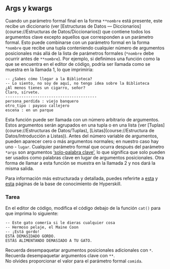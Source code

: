 ## Args y kwargs

Cuando un parámetro formal final en la forma `**nombre` está presente, este recibe un diccionario (ver [Estructuras de Datos — Diccionarios](course://Estructuras de Datos/Diccionarios)) que contiene todos los argumentos clave excepto aquellos que corresponden a un parámetro formal. Esto puede combinarse con un parámetro formal en la forma `*nombre` que recibe una tupla conteniendo cualquier número de argumentos posicionales más allá de la lista de parámetros formales (`*nombre` debe ocurrir antes de `**nombre`). Por ejemplo, si definimos una función como la que se encuentra en el editor de código, podría ser llamada como se muestra en la llamada 1, lo que imprimiría:
```text
-- ¿Sabes cómo llegar a la Biblioteca?
-- Lo siento, no soy de aquí, no tengo idea sobre la Biblioteca
¿Al menos tienes un cigarro, señor?
Claro, sírvete.
----------------------------------------
persona_perdida : viejo banquero
otro_tipo : payaso callejero
escena : en un parque
```
Esta función puede ser llamada con un número arbitrario de argumentos. Estos argumentos serán agrupados en una tupla o en una lista (ver [Tuplas](course://Estructuras de Datos/Tuplas), [Listas](course://Estructura de Datos/Introducción a Listas)). Antes del número variable de argumentos, pueden aparecer cero o más argumentos normales; en nuestro caso hay uno - `lugar`. Cualquier parámetro formal que ocurra después del parámetro `*args` son argumentos [‘solo-palabra clave’](https://peps.python.org/pep-3102/), lo que significa que solo pueden ser usados como palabras clave en lugar de argumentos posicionales. Otra forma de llamar a esta función se muestra en la llamada 2 y nos dará la misma salida.

Para información más estructurada y detallada, puedes referirte a [esta](https://hyperskill.org/learn/step/8560?utm_source=jba&utm_medium=jba_courses_links) y [esta](https://hyperskill.org/learn/step/9544?utm_source=jba&utm_medium=jba_courses_links) páginas de la base de conocimiento de Hyperskill.

### Tarea

En el editor de código, modifica el código debajo de la función `cat()` para que imprima lo siguiente:
```text
-- Este gato comería si le dieras cualquier cosa
-- Hermoso pelaje, el Maine Coon
-- ¡Está gordo!
ESTÁ DEMASIDADO GORDO.
ESTÁS ALIMENTANDO DEMASIADO A TU GATO.
```
<div class="hint">Recuerda desempaquetar argumentos posicionales adicionales con <code>*</code>.</div>

<div class="hint">Recuerda desempaquetar argumentos clave con <code>**</code>.</div>

<div class="hint">No olvides proporcionar el valor para el parámetro formal <code>comida</code>.</div>
